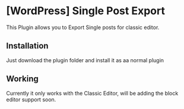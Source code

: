 # [WordPress] Single Post Export

This Plugin allows you to Export Single posts for classic editor.

## Installation

Just download the plugin folder and install it as aa normal plugin

## Working
Currently it only works with the Classic Editor, will be adding the block editor support soon.